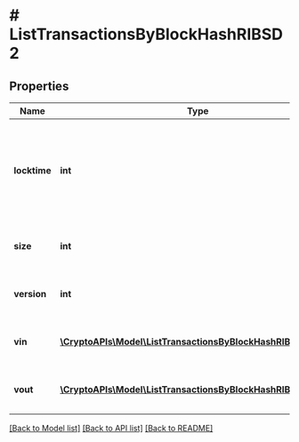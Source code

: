 # # ListTransactionsByBlockHashRIBSD2

## Properties

Name | Type | Description | Notes
------------ | ------------- | ------------- | -------------
**locktime** | **int** | Represents the time at which a particular transaction can be added to the blockchain. |
**size** | **int** | Represents the total size of this transaction. |
**version** | **int** | Represents transaction version number. |
**vin** | [**\CryptoAPIs\Model\ListTransactionsByBlockHashRIBSD2Vin[]**](ListTransactionsByBlockHashRIBSD2Vin.md) | Represents the transaction inputs. |
**vout** | [**\CryptoAPIs\Model\ListTransactionsByBlockHashRIBSD2Vout[]**](ListTransactionsByBlockHashRIBSD2Vout.md) | Represents the transaction outputs. |

[[Back to Model list]](../../README.md#models) [[Back to API list]](../../README.md#endpoints) [[Back to README]](../../README.md)
